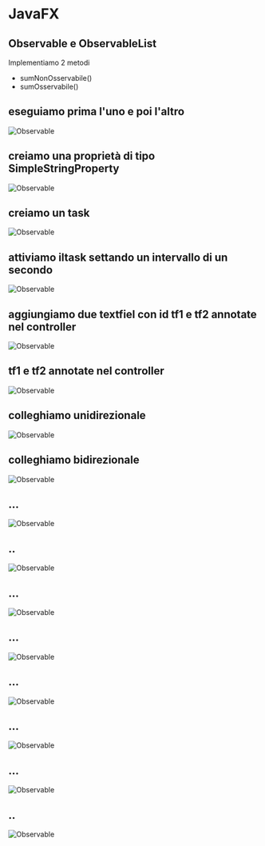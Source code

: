 # JavaFX

## Observable  e ObservableList

Implementiamo 2 metodi
* sumNonOsservabile()
* sumOsservabile()
##  eseguiamo prima l'uno e poi l'altro
![Observable](img/Observable2.png)
##  creiamo una proprietà di tipo SimpleStringProperty
![Observable](img/Observable3.png)
##  creiamo un task
![Observable](img/Observable4.png)
##  attiviamo iltask settando un intervallo di un secondo
![Observable](img/Observable5.png)
##  aggiungiamo due textfiel con id tf1 e tf2 annotate nel controller
![Observable](img/Observable6.png)
##  tf1 e tf2 annotate nel controller
![Observable](img/Observable7.png)
##  colleghiamo unidirezionale
![Observable](img/Observable9.png)
##  colleghiamo bidirezionale
![Observable](img/Observable11.png)
##  ...
![Observable](img/Observable12.png)
##  ..
![Observable](img/Observable13.png)
##  ...
![Observable](img/Observable14.png)
##  ...
![Observable](img/Observable15.png)
##  ...
![Observable](img/Observable16.png)
##  ...
![Observable](img/Observable17.png)
##  ...
![Observable](img/Observable18.png)
##  ..
![Observable](img/Observable19.png)

